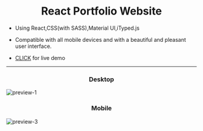 <div align="Center">

# React Portfolio Website
</div>

- Using React,CSS(with SASS),Material UI,iTyped.js
- Compatible with all mobile devices and with a beautiful and pleasant user interface.

- [CLICK]() for live demo

------------

<div align="Center">

</div>

<div align="Center">

### Desktop

</div>

![preview-1]()

<div align="Center">

### Mobile

</div>

![preview-3]()